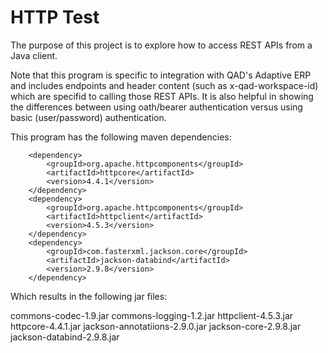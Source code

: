 # HTTP Test
The purpose of this project is to explore how to access REST APIs from a Java client.

Note that this program is specific to integration with QAD's Adaptive ERP and includes endpoints and header content (such as x-qad-workspace-id) which are specifid to calling those REST APIs.  It is also helpful in showing the differences between using oath/bearer authentication versus using basic (user/password) authentication.

This program has the following maven dependencies:

	  	<dependency>
			<groupId>org.apache.httpcomponents</groupId>
			<artifactId>httpcore</artifactId>
			<version>4.4.1</version>
		</dependency>
	  	<dependency>
			<groupId>org.apache.httpcomponents</groupId>
			<artifactId>httpclient</artifactId>
			<version>4.5.3</version>
		</dependency>
		<dependency>
			<groupId>com.fasterxml.jackson.core</groupId>
			<artifactId>jackson-databind</artifactId>
			<version>2.9.8</version>
		</dependency>

Which results in the following jar files:

  commons-codec-1.9.jar
  commons-logging-1.2.jar
  httpclient-4.5.3.jar
  httpcore-4.4.1.jar
  jackson-annotatiions-2.9.0.jar
  jackson-core-2.9.8.jar
  jackson-databind-2.9.8.jar
